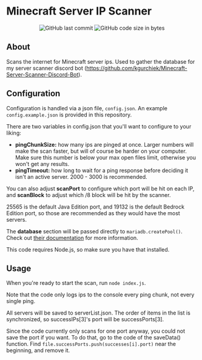 # Minecraft Server IP Scanner

<div align="center">
    <img src="https://img.shields.io/github/last-commit/kgurchiek/Minecraft-Server-IP-Scanner" alt="GitHub last commit"/>
    <img src="https://img.shields.io/github/languages/code-size/kgurchiek/Minecraft-Server-IP-Scanner" alt="GitHub code size in bytes"/>
</div>

## About
Scans the internet for Minecraft server ips. Used to gather the database for my server scanner discord bot (https://github.com/kgurchiek/Minecraft-Server-Scanner-Discord-Bot).

## Configuration
Configuration is handled via a json file, `config.json`. An example `config.example.json` is provided in this repository.

There are two variables in config.json that you'll want to configure to your liking:
- **pingChunkSize:** how many ips are pinged at once. Larger numbers will make the scan faster, but will of course be harder on your computer. Make sure this number is below your max open files limit, otherwise you won't get any results.
- **pingTimeout:** how long to wait for a ping response before deciding it isn't an active server. 2000 - 3000 is recommended.

You can also adjust **scanPort** to configure which port will be hit on each IP, and **scanBlock** to adjust which /8 block will be hit by the scanner.

25565 is the default Java Edition port, and 19132 is the default Bedrock Edition port, so those are recommended as they would have the most servers.

The **database** section will be passed directly to `mariadb.createPool()`. Check out [their documentation](https://mariadb.com/kb/en/getting-started-with-the-nodejs-connector/) for more information.

This code requires Node.js, so make sure you have that installed.

## Usage
When you're ready to start the scan, run `node index.js`.

Note that the code only logs ips to the console every ping chunk, not every single ping.

All servers will be saved to serverList.json. The order of items in the list is synchronized, so successIPs[3]'s port will be successPorts[3]. 

Since the code currently only scans for one port anyway, you could not save the port if you want. To do that, go to the code of the saveData() function. Find `file.successPorts.push(successes[i].port)` near the beginning, and remove it.
